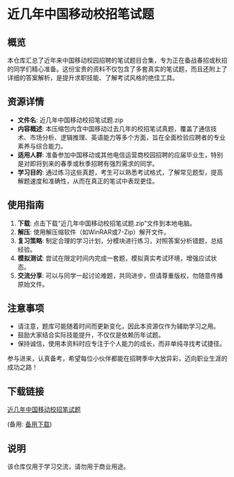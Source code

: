 # 近几年中国移动校招笔试题

## 概览

本仓库汇总了近年来中国移动校园招聘的笔试题目合集，专为正在备战春招或秋招的同学们精心准备。这份宝贵的资料不仅包含了多套真实的笔试题，而且还附上了详细的答案解析，是提升求职技能、了解考试风格的绝佳工具。

## 资源详情

- **文件名**: 近几年中国移动校招笔试题.zip
- **内容概述**: 本压缩包内含中国移动过去几年的校招笔试真题，覆盖了通信技术、市场分析、逻辑推理、英语能力等多个方面，旨在全面检验应聘者的专业素养与综合能力。
- **适用人群**: 准备参加中国移动或其他电信运营商校园招聘的应届毕业生，特别是对即将到来的春季或秋季招聘有强烈需求的同学。
- **学习目的**: 通过练习这些真题，考生可以熟悉考试格式，了解常见题型，提高解题速度和准确性，从而在真正的笔试中表现更佳。

## 使用指南

1. **下载**: 点击下载“近几年中国移动校招笔试题.zip”文件到本地电脑。
2. **解压**: 使用解压缩软件（如WinRAR或7-Zip）解开文件。
3. **复习策略**: 制定合理的学习计划，分模块进行练习，对照答案分析错题，总结经验。
4. **模拟测试**: 尝试在限定时间内完成一套题，模拟真实考试环境，增强应试状态。
5. **交流分享**: 可以与同学一起讨论难题，共同进步，但请尊重版权，勿随意传播原始文件。

## 注意事项

- 请注意，题库可能随着时间而更新变化，因此本资源仅作为辅助学习之用。
- 鼓励大家结合实际技能提升，不仅仅是依赖历年试题。
- 保持诚信，使用本资料时应专注于个人能力的成长，而非单纯寻找考试捷径。

参与进来，认真备考，希望每位小伙伴都能在招聘季中大放异彩，迈向职业生涯的成功之路！

## 下载链接
[近几年中国移动校招笔试题](https://pan.quark.cn/s/a1d1e8724bfd) 

(备用: [备用下载](https://pan.baidu.com/s/1GDIYkH3gcgmK5RcmUbv4rQ?pwd=1234))

## 说明

该仓库仅用于学习交流，请勿用于商业用途。
